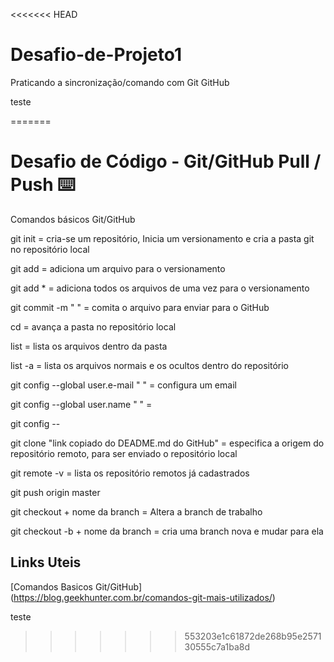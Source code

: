 <<<<<<< HEAD
# Desafio-de-Projeto1
Praticando a sincronização/comando com Git GitHub



teste

=======
# Desafio de Código - Git/GitHub Pull / Push :keyboard:

Comandos básicos Git/GitHub

git init = cria-se um repositório, Inicia um versionamento e cria a pasta git no repositório local

git add = adiciona um arquivo para o versionamento

git add * = adiciona todos os arquivos de uma vez para o versionamento

git commit -m " " = comita o arquivo para enviar para o GitHub

cd = avança a pasta no repositório local

list = lista os arquivos dentro da pasta 

list -a = lista os arquivos normais e os ocultos dentro do repositório

git config --global user.e-mail " " = configura um email

git config --global user.name " " =

git config --

git clone "link copiado do DEADME.md do GitHub" = especifica a origem do repositório remoto, para ser enviado o repositório local

git remote -v = lista os repositório remotos já cadastrados

git push origin master

git checkout + nome da branch = Altera a branch de trabalho

git checkout -b + nome da branch = cria uma branch nova e mudar para ela

## Links Uteis 
[Comandos Basicos Git/GitHub] (https://blog.geekhunter.com.br/comandos-git-mais-utilizados/)

teste
>>>>>>> 553203e1c61872de268b95e257130555c7a1ba8d
